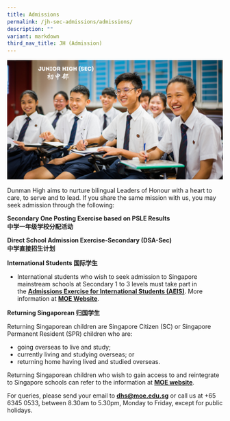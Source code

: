 ```yaml
---
title: Admissions
permalink: /jh-sec-admissions/admissions/
description: ""
variant: markdown
third_nav_title: JH (Admission)
---
```

![](/images/Homepage/Junior-High-Sec.png)

Dunman High aims to nurture bilingual Leaders of Honour with a heart to care, to serve and to lead. If you share the same mission with us, you may seek admission through the following:

 **Secondary One Posting Exercise based on PSLE Results  
中学一年级学校分配活动**

**Direct School Admission Exercise-Secondary (DSA-Sec)  
中学直接招生计划**

**International Students 国际学生**

* International students who wish to seek admission to Singapore mainstream schools at Secondary 1 to 3 levels must take part in the [**Admissions Exercise for International Students (AEIS)**](https://www.moe.gov.sg/admissions/international-students/admissions-exercise). More information at **[MOE Website](https://www.moe.gov.sg/admissions/international-students)**.

**Returning Singaporean 归国学生**

Returning Singaporean children are Singapore Citizen (SC) or Singapore Permanent Resident (SPR) children who are:

*   going overseas to live and study;
*   currently living and studying overseas; or
*   returning home having lived and studied overseas.

Returning Singaporean children who wish to gain access to and reintegrate to Singapore schools can refer to the information at [**MOE website**](https://www.moe.gov.sg/admissions/returning-singaporeans).

For queries, please send your email to **dhs@moe.edu.sg** or call us at +65 6345 0533, between 8.30am to 5.30pm, Monday to Friday, except for public holidays.